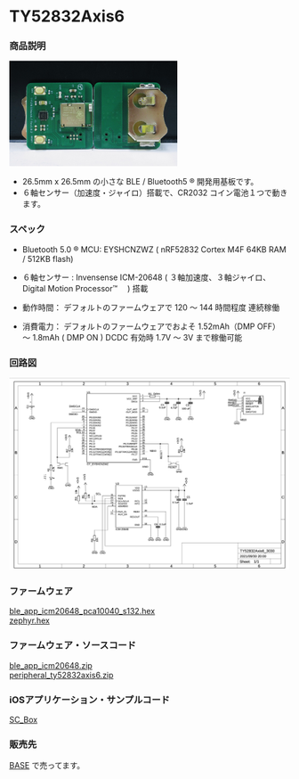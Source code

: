 

# TY52832Axis6

### 商品説明
<img width="60%" alt ="ty52832axis6.jpg" src="images/ty52832axis6.jpg">  

  - 26.5mm x 26.5mm の小さな BLE / Bluetooth5 ®︎ 開発用基板です。  
  - ６軸センサー（加速度・ジャイロ）搭載で、CR2032 コイン電池１つで動きます。  

### スペック
  - Bluetooth 5.0 ®︎ MCU: EYSHCNZWZ ( nRF52832 Cortex M4F 64KB RAM / 512KB flash)  
  - ６軸センサー : Invensense ICM-20648 ( ３軸加速度、３軸ジャイロ、Digital Motion Processor™　 ) 搭載  

  - 動作時間： デフォルトのファームウェアで 120 〜 144 時間程度 連続稼働  
  - 消費電力： デフォルトのファームウェアでおよそ 1.52mAh（DMP OFF） 〜 1.8mAh ( DMP ON ) DCDC 有効時 1.7V 〜 3V まで稼働可能  

### 回路図
<img  alt="ty52832axis6_schema" src="images/ty52832axis6_schema.png">  

### ファームウェア
[ble_app_icm20648_pca10040_s132.hex](./hex_and_source/ble_app_icm20648_pca10040_s132.hex)  
[zephyr.hex](./hex_and_source/zephyr.hex)  

### ファームウェア・ソースコード
[ble_app_icm20648.zip](./hex_and_source/ble_app_icm20648.zip)  
[peripheral_ty52832axis6.zip](./hex_and_source/peripheral_ty52832axis6.zip)  

### iOSアプリケーション・サンプルコード
[SC_Box](./hex_and_source/SC_Box.zip)  

### 販売先
[BASE](https://dedendendede.base.shop/items/41904798) で売ってます。  
